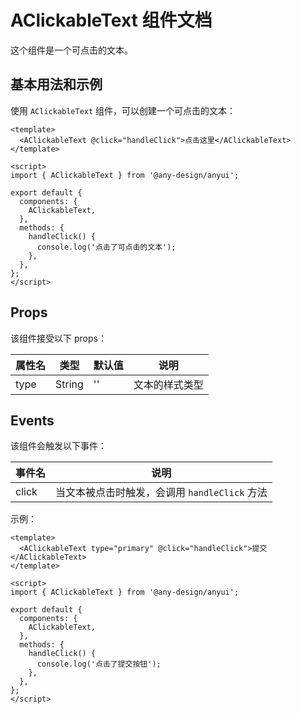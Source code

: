 # AClickableText 组件文档

这个组件是一个可点击的文本。

## 基本用法和示例

使用 `AClickableText` 组件，可以创建一个可点击的文本：

```vue
<template>
  <AClickableText @click="handleClick">点击这里</AClickableText>
</template>

<script>
import { AClickableText } from '@any-design/anyui';

export default {
  components: {
    AClickableText,
  },
  methods: {
    handleClick() {
      console.log('点击了可点击的文本');
    },
  },
};
</script>
```

## Props

该组件接受以下 props：

| 属性名 | 类型   | 默认值 | 说明           |
| ------ | ------ | ------ | -------------- |
| type   | String | ''     | 文本的样式类型 |

## Events

该组件会触发以下事件：

| 事件名 | 说明                                       |
| ------ | ------------------------------------------ |
| click  | 当文本被点击时触发，会调用 `handleClick` 方法 |

示例：

```vue
<template>
  <AClickableText type="primary" @click="handleClick">提交</AClickableText>
</template>

<script>
import { AClickableText } from '@any-design/anyui';

export default {
  components: {
    AClickableText,
  },
  methods: {
    handleClick() {
      console.log('点击了提交按钮');
    },
  },
};
</script>
```